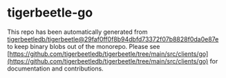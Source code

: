 # tigerbeetle-go
This repo has been automatically generated from [tigerbeetledb/tigerbeetle@29faf0ff0f8b94dbfd73372f07b8828f0da0e87e](https://github.com/tigerbeetledb/tigerbeetle/commit/29faf0ff0f8b94dbfd73372f07b8828f0da0e87e) to keep binary blobs out of the monorepo. Please see [https://github.com/tigerbeetledb/tigerbeetle/tree/main/src/clients/go](https://github.com/tigerbeetledb/tigerbeetle/tree/main/src/clients/go) for documentation and contributions.
